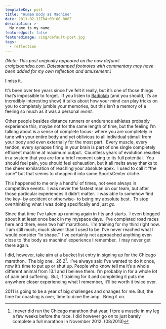 ```yaml
---
templateKey: post
title: "Human Body as Machine"
date: 2011-02-11T04:00:00.000Z
description: >-
  My name is my name
featuredpost: false
featuredimage: /img/default-post.jpg
tags:
  - reflection
---
```


*(Note: This post originally appeared on the now defunct craigtsoandso.com. Datestamped footnotes with commentary may have been added for my own reflection and amusement.)*

I miss it.

It’s been over ten years since I’ve felt it really, but it’s one of those things that’s impossible to forget.  If you listen to [Radiolab][1] (and you should, it’s an incredibly interesting show) it talks about how your mind can play tricks on you to completely jumble your memories, but this isn’t a memory of a feeling so much as it was a personal *event.*

 [1]: http://www.radiolab.org/2007/jun/07/

Other people besides distance runners or endurance athletes probably experience this, maybe not for the same length of time, but the feeling I’m talking about is a sense of complete focus- where you are completely in tune with your entire body and yet oblivious to all individual stimuli from your body and even externally for the most part.  Every muscle, every tendon, every synapse firing in your brain is part of one single completely efficient machine at maximum output.  Countless years of evolution resulted in a system that you are for a brief moment using to its full potential.  You should feel pain, you should feel exhaustion, but it all melts away thanks to the sheer exhilaration of reaching your absolute apex.  I used to call it “the zone” but that seems to cheapen it into some SportsCenter cliché.

This happened to me only a handful of times, not even always in competitive events.  I was never the fastest man on our team, but after those particular experiences it didn’t matter.  I was able to somehow find the key- by accident or otherwise- to being my absolute best.  To stop overthinking what I was doing specifically and just *go.*

Since that time I’ve taken up running again in fits and starts.  I even blogged about it at least once back in my myspace days.  I’ve completed road races here and there, even two half marathons.  I’m training for my third right now.  I am still much, much slower than I used to be. I’ve never reached what I would consider “in shape.”  I’ve certainly not approached anything even close to ‘the body as machine’ experience I remember.  I may never get there again.

I did, however, take aim at a bucket list entry in signing up for the Chicago marathon.  The big one.  26.2[^1].  I’ve always said I’ve wanted to do it once, now it’s time to put up or shut up. People who know tell me it’s a whole different animal from 13.1 and I believe them. I’m probably in for a whole lot of pain and suffering.  But, if training for it and completing it puts me anywhere closer experiencing what I remember, it’ll be worth it twice over.

2011 is going to be a year of big challenges and changes for me. But, the time for coasting is over, time to dime the amp.  Bring it on.

 [^1]: I never did run the Chicago marathon that year, I tore a muscle in my leg a few weeks before the race. I did however go on to just barely complete a full marathon in November 2012. (08/2013) 